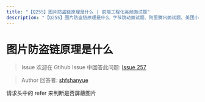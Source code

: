 ```yaml
---
title: "【Q255】图片防盗链原理是什么 | 前端工程化高频面试题"
description: "【Q255】图片防盗链原理是什么 字节跳动面试题、阿里腾讯面试题、美团小米面试题。"
---
```


# 图片防盗链原理是什么

> Issue
> 欢迎在 Gtihub Issue 中回答此问题: [Issue 257](https://github.com/shfshanyue/Daily-Question/issues/257)

> Author
> 回答者: [shfshanyue](https://github.com/shfshanyue)

请求头中的 refer 来判断是否屏蔽图片
